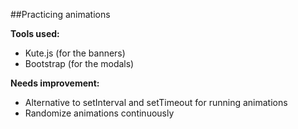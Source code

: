 ##Practicing animations

**Tools used:**
- Kute.js (for the banners)
- Bootstrap (for the modals)

**Needs improvement:**
- Alternative to setInterval and setTimeout for running animations
- Randomize animations continuously